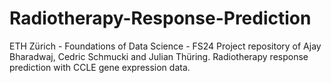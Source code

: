 # Radiotherapy-Response-Prediction

ETH Zürich - Foundations of Data Science - FS24 Project repository of Ajay Bharadwaj, Cedric Schmucki and Julian Thüring. Radiotherapy response prediction with CCLE gene expression data.
